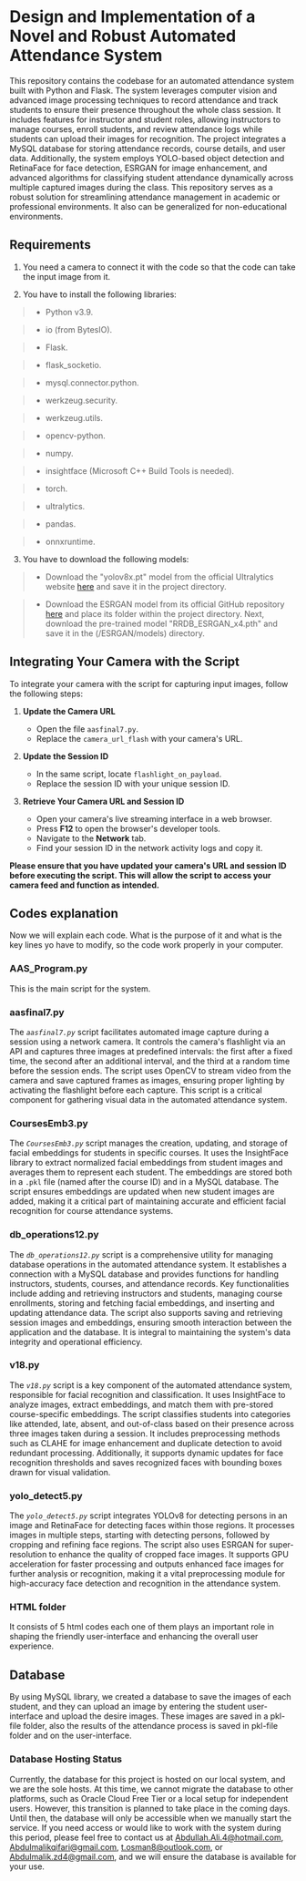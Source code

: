 # Design and Implementation of a Novel and Robust Automated Attendance System

This repository contains the codebase for an automated attendance system built with Python and Flask. The system leverages computer vision and advanced image processing techniques to record attendance and track students to ensure their presence throughout the whole class session. It includes features for instructor and student roles, allowing instructors to manage courses, enroll students, and review attendance logs while students can upload their images for recognition. The project integrates a MySQL database for storing attendance records, course details, and user data. Additionally, the system employs YOLO-based object detection and RetinaFace for face detection, ESRGAN for image enhancement, and advanced algorithms for classifying student attendance dynamically across multiple captured images during the class. This repository serves as a robust solution for streamlining attendance management in academic or professional environments. It also can be generalized for non-educational environments.


## Requirements

1. You need a camera to connect it with the code so that the code can take the input image from it.

2. You have to install the following libraries:

>- Python v3.9.

>- io (from BytesIO).

>- Flask.

>- flask_socketio.

>- mysql.connector.python.

>- werkzeug.security.

>- werkzeug.utils.

>- opencv-python.

>- numpy.

>- insightface (Microsoft C++ Build Tools is needed).

>- torch.

>- ultralytics.

>- pandas.
  
>- onnxruntime.

3. You have to download the following models:

>- Download the "yolov8x.pt" model from the official Ultralytics website [here](https://docs.ultralytics.com/models/yolov8/#performance-metrics) and save it in the project directory.
  
>- Download the ESRGAN model from its official GitHub repository [here](https://github.com/xinntao/ESRGAN/tree/master) and place its folder within the project directory. Next, download the pre-trained model "RRDB_ESRGAN_x4.pth" and save it in the (/ESRGAN/models) directory.
  

## Integrating Your Camera with the Script

To integrate your camera with the script for capturing input images, follow the following steps:

1. **Update the Camera URL**  
   - Open the file `aasfinal7.py`.  
   - Replace the `camera_url_flash` with your camera's URL.

2. **Update the Session ID**  
   - In the same script, locate `flashlight_on_payload`.  
   - Replace the session ID with your unique session ID.

3. **Retrieve Your Camera URL and Session ID**  
   - Open your camera's live streaming interface in a web browser.  
   - Press **F12** to open the browser's developer tools.  
   - Navigate to the **Network** tab.  
   - Find your session ID in the network activity logs and copy it.

**Please ensure that you have updated your camera's URL and session ID before executing the script. This will allow the script to access your camera feed and function as intended.**

## Codes explanation

Now we will explain each code. What is the purpose of it and what is the key lines yo have to modify, so the code work properly in your computer.

### AAS_Program.py
This is the main script for the system.

### aasfinal7.py

The *`aasfinal7.py`* script facilitates automated image capture during a session using a network camera. It controls the camera's flashlight via an API and captures three images at predefined intervals: the first after a fixed time, the second after an additional interval, and the third at a random time before the session ends. The script uses OpenCV to stream video from the camera and save captured frames as images, ensuring proper lighting by activating the flashlight before each capture. This script is a critical component for gathering visual data in the automated attendance system.

### CoursesEmb3.py

The *`CoursesEmb3.py`* script manages the creation, updating, and storage of facial embeddings for students in specific courses. It uses the InsightFace library to extract normalized facial embeddings from student images and averages them to represent each student. The embeddings are stored both in a `.pkl` file (named after the course ID) and in a MySQL database. The script ensures embeddings are updated when new student images are added, making it a critical part of maintaining accurate and efficient facial recognition for course attendance systems.

### db_operations12.py

The *`db_operations12.py`* script is a comprehensive utility for managing database operations in the automated attendance system. It establishes a connection with a MySQL database and provides functions for handling instructors, students, courses, and attendance records. Key functionalities include adding and retrieving instructors and students, managing course enrollments, storing and fetching facial embeddings, and inserting and updating attendance data. The script also supports saving and retrieving session images and embeddings, ensuring smooth interaction between the application and the database. It is integral to maintaining the system's data integrity and operational efficiency.

### v18.py

The *`v18.py`* script is a key component of the automated attendance system, responsible for facial recognition and classification. It uses InsightFace to analyze images, extract embeddings, and match them with pre-stored course-specific embeddings. The script classifies students into categories like attended, late, absent, and out-of-class based on their presence across three images taken during a session. It includes preprocessing methods such as CLAHE for image enhancement and duplicate detection to avoid redundant processing. Additionally, it supports dynamic updates for face recognition thresholds and saves recognized faces with bounding boxes drawn for visual validation.

### yolo_detect5.py

The *`yolo_detect5.py`* script integrates YOLOv8 for detecting persons in an image and RetinaFace for detecting faces within those regions. It processes images in multiple steps, starting with detecting persons, followed by cropping and refining face regions. The script also uses ESRGAN for super-resolution to enhance the quality of cropped face images. It supports GPU acceleration for faster processing and outputs enhanced face images for further analysis or recognition, making it a vital preprocessing module for high-accuracy face detection and recognition in the attendance system.

### HTML folder

It consists of 5 html codes each one of them plays an important role in shaping the friendly user-interface and enhancing the overall user experience.

## Database

By using MySQL library, we created a database to save the images of each student, and they can upload an image by entering the student user-interface and upload the desire images. These images are saved in a pkl-file folder, also the results of the attendance process is saved in pkl-file folder and on the user-interface.  


### Database Hosting Status

Currently, the database for this project is hosted on our local system, and we are the sole hosts. At this time, we cannot migrate the database to other platforms, such as Oracle Cloud Free Tier or a local setup for independent users. However, this transition is planned to take place in the coming days. Until then, the database will only be accessible when we manually start the service. If you need access or would like to work with the system during this period, please feel free to contact us at Abdullah.Ali.4@hotmail.com, Abdulmalikqifari@gmail.com, t.osman8@outlook.com, or Abdulmalik.zd4@gmail.com, and we will ensure the database is available for your use.

